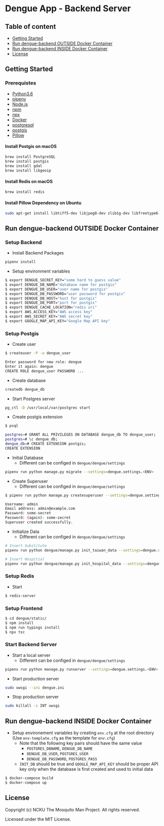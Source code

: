 # Dengue App - Backend Server

## Table of content
* [Getting Started](#sec-1)
* [Run dengue-backend OUTSIDE Docker Container](#sec-2)
* [Run dengue-backend INSIDE Docker Container](#sec-3)
* [License](sec-4)

<a name='sec-1'></a>
## Getting Started

### Prerequistes

* [Python3.6](https://www.python.org/downloads/)
* [pipenv](https://pipenv.readthedocs.io/en/latest/)
* [Node.js](https://nodejs.org/en/)
* [npm](https://www.npmjs.com)
* [npx](https://www.npmjs.com/package/npx)
* [Docker](https://docs.docker.com/engine/installation/)
* [postgresql](https://www.postgresql.org/download/)
* [postgis](https://postgis.net/install/)
* [Pillow](https://github.com/python-pillow/Pillow)

#### Install Postgis on macOS

```sh
brew install PostgreSQL
brew install postgis
brew install gdal
brew install libgeoip
```

#### Install Redis on macOS

```sh
brew install redis
```

#### Install Pillow Dependency on Ubuntu

```sh
sudo apt-get install libtiff5-dev libjpeg8-dev zlib1g-dev libfreetype6-dev liblcms2-dev libwebp-dev tcl8.6-dev tk8.6-dev python-tk
```


<a name='sec-2'></a>
## Run dengue-backend OUTSIDE Docker Container

### Setup Backend

* Install Backend Packages

```sh
pipenv install
```

* Setup environment variables

```sh
$ export DENGUE_SECRET_KEY="some hard to guess value"
$ export DENGUE_DB_NAME="database name for postgis"
$ export DENGUE_DB_USER="user name for postgis"
$ export DENGUE_DB_PASSWORD="user password for postgis"
$ export DENGUE_DB_HOST="host for postgis"
$ export DENGUE_DB_PORT="port for postgis"
$ export DENGUE_CACHE_LOCATION="redis uri"
$ export AWS_ACCESS_KEY="AWS access key"
$ export AWS_SECRET_KEY="AWS secret key"
$ export GOOGLE_MAP_API_KEY="Google Map API key"
```

### Setup Postgis

* Create user

```sh
$ createuser -P -e dengue_user

Enter password for new role: dengue
Enter it again: dengue
CREATE ROLE dengue_user PASSWORD ...
```

* Create database

```sh
createdb dengue_db
```

* Start Postgres server

```sh
pg_ctl -D /usr/local/var/postgres start
```

* Create postgis extension

```sh
$ psql

postgres=# GRANT ALL PRIVILEGES ON DATABASE dengue_db TO dengue_user;
postgres=# \c dengue_db;
dengue_db=# CREATE EXTENSION postgis;
CREATE EXTENSION
```

* Initial Database
    * Different <ENV> can be configed in `dengue/dengue/settings`

```sh
pipenv run python manage.py migrate --settings=dengue.settings.<ENV>
```

* Create Superuser
    * Different <ENV> can be configed in `dengue/dengue/settings`

```sh
$ pipenv run python manage.py createsuperuser --settings=dengue.settings.<ENV>

Username: admin
Email address: admin@example.com
Password: some-secret
Password: (again): some-secret
Superuser created successfully.
```

* Initialize Data
    * Different <ENV> can be configed in `dengue/dengue/settings`

```sh
# Insert Substitute
pipenv run python dengue/manage.py init_taiwan_data --settings=dengue.settings.<ENV>

# Insert Hospitial
pipenv run python dengue/manage.py init_hospital_data --settings=dengue.settings.<ENV>
```


### Setup Redis

* Start

```sh
$ redis-server
```

### Setup Frontend

```sh
$ cd dengue/static/
$ npm install
$ npm run typings install
$ npx tsc
```

### Start Backend Server

* Start a local server
  * Different <ENV> can be configed in `dengue/dengue/settings`

```sh
pipenv run python manage.py runserver --settings=dengue.settings.<ENV>
```

* Start production server

```sh
sudo uwsgi --ini dengue.ini
```

* Stop production server

```sh
sudo killall -s INT uwsgi
```

<a name="sec-3"></a>
## Run dengue-backend INSIDE Docker Container

* Setup environement variables by creating `env.cfg` at the root directory (Use `env-template.cfg` as the template for `env.cfg`)
  * Note that the following key pairs should have the same value
    * `POSTGRES_DBNAME`, `DENGUE_DB_NAME`
    * `DENGUE_DB_USER`, `POSTGRES_USER`
    * `DENGUE_DB_PASSWORD`, `POSTGRES_PASS`
  * `INIT_DB` should be true and `GOOGLE_MAP_API_KEY` should be proper API key only when the database is first created and used to initial data

```sh
$ docker-compose build
$ docker-compose up
```


<a name="sec-4"></a>
## License

Copyright (c) NCKU The Mosquito Man Project. All rights reserved.

Licensed under the MIT License.
